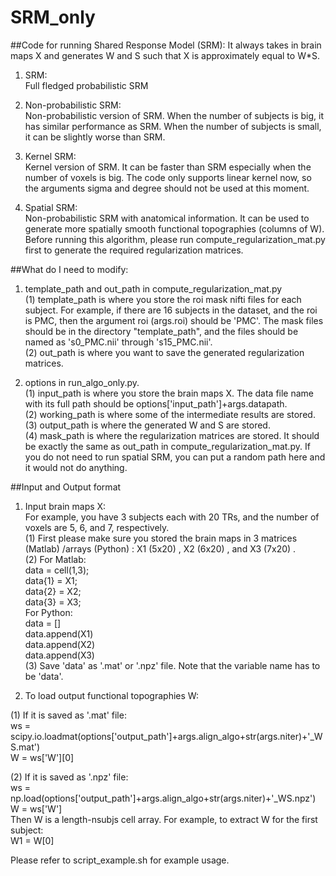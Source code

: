 # SRM_only

##Code for running Shared Response Model (SRM): 
It always takes in brain maps X and generates W and S such that X is approximately equal to W*S.

1. SRM:  
Full fledged probabilistic SRM

2. Non-probabilistic SRM:  
Non-probabilistic version of SRM. When the number of subjects is big, it has similar performance as SRM. When the number of subjects is small, it can be slightly worse than SRM.

3. Kernel SRM:  
Kernel version of SRM. It can be faster than SRM especially when the number of voxels is big. The code only supports linear kernel now, so the arguments sigma and degree should not be used at this moment.

4. Spatial SRM:  
Non-probabilistic SRM with anatomical information. It can be used to generate more spatially smooth functional topographies (columns of W). Before running this algorithm, please run compute_regularization_mat.py first to generate the required regularization matrices. 


##What do I need to modify:

1. template_path and out_path in compute_regularization_mat.py  
(1) template_path is where you store the roi mask nifti files for each subject. For example, if there are 16 subjects in the dataset, and the roi is PMC, then the argument roi (args.roi) should be 'PMC'. The mask files should be in the directory "template_path", and the files should be named as 's0_PMC.nii' through 's15_PMC.nii'.  
(2) out_path is where you want to save the generated regularization matrices. 

2. options in run_algo_only.py.  
(1) input_path is where you store the brain maps X. The data file name with its full path should be options['input_path']+args.datapath.  
(2) working_path is where some of the intermediate results are stored.  
(3) output_path is where the generated W and S are stored.   
(4) mask_path is where the regularization matrices are stored. It should be exactly the same as out_path in compute_regularization_mat.py. If you do not need to run spatial SRM, you can put a random path here and it would not do anything.  

##Input and Output format
1. Input brain maps X:  
For example, you have 3 subjects each with 20 TRs, and the number of voxels are 5, 6, and 7, respectively.  
(1) First please make sure you stored the brain maps in 3 matrices (Matlab) /arrays (Python) : X1 (5x20) , X2 (6x20) , and X3 (7x20) .  
(2) For Matlab:  
data = cell(1,3);  
data{1} = X1;  
data{2} = X2;  
data{3} = X3;  
For Python:  
data = []  
data.append(X1)  
data.append(X2)  
data.append(X3)  
(3) Save 'data' as '.mat' or '.npz' file. Note that the variable name has to be 'data'.  

2. To load output functional topographies W:  

(1) If it is saved as '.mat' file:  
ws = scipy.io.loadmat(options['output_path']+args.align_algo+str(args.niter)+'_WS.mat')  
W = ws['W'][0]

(2) If it is saved as '.npz' file:  
ws = np.load(options['output_path']+args.align_algo+str(args.niter)+'_WS.npz')  
W = ws['W']  
Then W is a length-nsubjs cell array. For example, to extract W for the first subject:  
W1 = W[0]  


Please refer to script_example.sh for example usage. 
